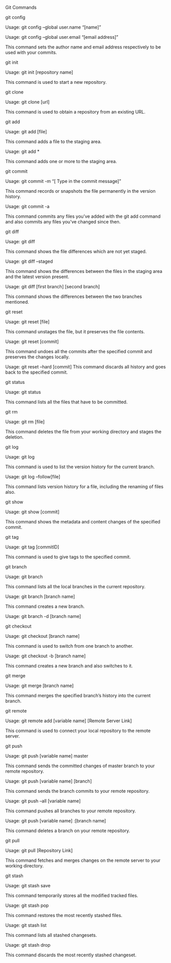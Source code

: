 Git Commands


git config

Usage: git config –global user.name “[name]”  

Usage: git config –global user.email “[email address]”  

This command sets the author name and email address respectively to be used with your commits.


git init

Usage: git init [repository name]

This command is used to start a new repository.


git clone

Usage: git clone [url]  

This command is used to obtain a repository from an existing URL.


git add

Usage: git add [file]  

This command adds a file to the staging area.

Usage: git add *  

This command adds one or more to the staging area.


git commit

Usage: git commit -m “[ Type in the commit message]”  

This command records or snapshots the file permanently in the version history.

Usage: git commit -a  

This command commits any files you’ve added with the git add command and also commits any files you’ve changed since then.


git diff

Usage: git diff  

This command shows the file differences which are not yet staged.

Usage: git diff –staged 

This command shows the differences between the files in the staging area and the latest version present.

Usage: git diff [first branch] [second branch]  

This command shows the differences between the two branches mentioned.


git reset

Usage: git reset [file]  

This command unstages the file, but it preserves the file contents.

Usage: git reset [commit]  

This command undoes all the commits after the specified commit and preserves the changes locally.

Usage: git reset –hard [commit]  This command discards all history and goes back to the specified commit.


git status

Usage: git status  

This command lists all the files that have to be committed.


git rm

Usage: git rm [file]  

This command deletes the file from your working directory and stages the deletion.


git log

Usage: git log  

This command is used to list the version history for the current branch.

Usage: git log –follow[file]  

This command lists version history for a file, including the renaming of files also.


git show

Usage: git show [commit]  

This command shows the metadata and content changes of the specified commit.


git tag

Usage: git tag [commitID]  

This command is used to give tags to the specified commit.


git branch

Usage: git branch  

This command lists all the local branches in the current repository.

Usage: git branch [branch name]  

This command creates a new branch.

Usage: git branch -d [branch name]  


git checkout

Usage: git checkout [branch name]  

This command is used to switch from one branch to another.

Usage: git checkout -b [branch name]  

This command creates a new branch and also switches to it.


git merge

Usage: git merge [branch name]  

This command merges the specified branch’s history into the current branch.


git remote

Usage: git remote add [variable name] [Remote Server Link]  

This command is used to connect your local repository to the remote server.


git push

Usage: git push [variable name] master  

This command sends the committed changes of master branch to your remote repository.


Usage: git push [variable name] [branch]  

This command sends the branch commits to your remote repository.


Usage: git push –all [variable name]  

This command pushes all branches to your remote repository.

Usage: git push [variable name] :[branch name]  

This command deletes a branch on your remote repository.


git pull

Usage: git pull [Repository Link]  

This command fetches and merges changes on the remote server to your working directory.


git stash

Usage: git stash save  

This command temporarily stores all the modified tracked files.

Usage: git stash pop  

This command restores the most recently stashed files.

Usage: git stash list  

This command lists all stashed changesets.


Usage: git stash drop

This command discards the most recently stashed changeset.